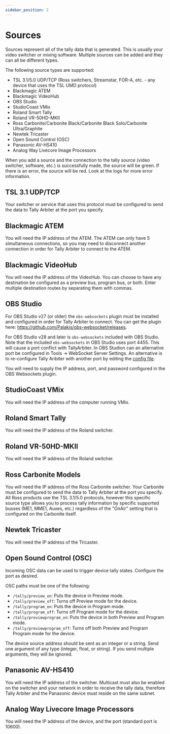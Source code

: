 ```yaml
---
sidebar_position: 2
---
```


# Sources
Sources represent all of the tally data that is generated. This is usually your video switcher or mixing software. Multiple sources can be added and they can all be different types.

The following source types are supported:
* TSL 3.1/5.0 UDP/TCP (Ross switchers, Streamstar, FOR-A, etc. - any device that uses the TSL UMD protocol)
* Blackmagic ATEM
* Blackmagic VideoHub
* OBS Studio
* StudioCoast VMix
* Roland Smart Tally
* Roland VR-50HD-MKII
* Ross Carbonite/Carbonite Black/Carbonite Black Solo/Carbonite Ultra/Graphite
* Newtek Tricaster
* Open Sound Control (OSC)
* Panasonic AV-HS410
* Analog Way Livecore Image Processors

When you add a source and the connection to the tally source (video switcher, software, etc.) is successfully made, the source will be green. If there is an error, the source will be red. Look at the logs for more error information.

## TSL 3.1 UDP/TCP
Your switcher or service that uses this protocol must be configured to send the data to Tally Arbiter at the port you specify.

## Blackmagic ATEM
You will need the IP address of the ATEM. The ATEM can only have 5 simultaneous connections, so you may need to disconnect another connection in order for Tally Arbiter to connect to the ATEM.

## Blackmagic VideoHub
You will need the IP address of the VideoHub. You can choose to have any destination be configured as a preview bus, program bus, or both. Enter multiple destination routes by separating them with commas.

## OBS Studio
For OBS Studio v27 (or older) the `obs-websockets` plugin must be installed and configured in order for Tally Arbiter to connect. You can get the plugin here: https://github.com/Palakis/obs-websocket/releases.

For OBS Studio v28 and later is `obs-websockets` included with OBS Studio. Note that the included `obs-websockets` in OBS Studio uses port 4455. This will cause a port conflict with TallyArbiter. In OBS Studion can an alternative port be configured in Tools -> WebSocket Server Settings. An alternative is to re-configure Tally Aribiter with another port by editing the [config file](../../usage/control-interface.md).

You will need to supply the IP address, port, and password configured in the OBS Websockets plugin.

## StudioCoast VMix
You will need the IP address of the computer running VMix.

## Roland Smart Tally
You will need the IP address of the Roland switcher.

## Roland VR-50HD-MKII
You will need the IP address of the Roland switcher.

## Ross Carbonite Models
You will need the IP address of the Ross Carbonite switcher. Your Carbonite must be configured to send the data to Tally Arbiter at the port you specify. All Ross products use the TSL 3.1/5.0 protocols, however this specific source type allows you to process tally information by specific supported busses (ME1, MME1, Auxes, etc.) regardless of the "OnAir" setting that is configured on the Carbonite itself.

## Newtek Tricaster
You will need the IP address of the Tricaster.

## Open Sound Control (OSC)
Incoming OSC data can be used to trigger device tally states. Configure the port as desired.

OSC paths must be one of the following:
* `/tally/preview_on`: Puts the device in Preview mode.
* `/tally/preview_off`: Turns off Preview mode for the device.
* `/tally/program_on`: Puts the device in Program mode.
* `/tally/program_off`: Turns off Program mode for the device.
* `/tally/previewprogram_on`: Puts the device in both Preview and Program mode.
* `/tally/previewprogram_off`: Turns off both Preview and Program Program mode for the device.

The device source address should be sent as an integer or a string. Send one argument of any type (integer, float, or string). If you send multiple arguments, they will be ignored.

## Panasonic AV-HS410
You will need the IP address of the switcher. Multicast must also be enabled on the switcher and your network in order to receive the tally data, therefore Tally Arbiter and the Panasonic device must reside on the same subnet.

## Analog Way Livecore Image Processors
You will need the IP address of the device, and the port (standard port is 10600).
